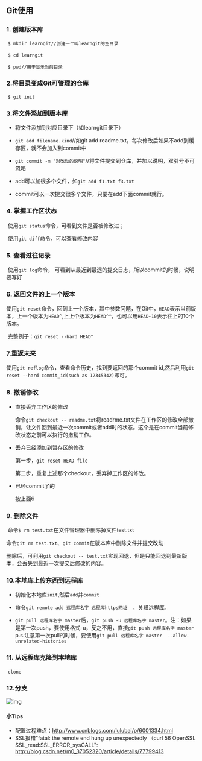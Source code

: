 ## Git使用

### 1. 创建版本库

​	`$ mkdir learngit//创建一个叫learngit的空目录`

​	`$ cd learngit`

​	`$ pwd//用于显示当前目录`

### 2.将目录变成Git可管理的仓库

​	`$ git init`

### 3.将文件添加到版本库

 *  将文件添加到对应目录下（如learngit目录下）

 *  `git add filename.kind`//如git add readme.txt，每次修改后如果不add到缓存区，就不会加入到commit中

 *  `git commit -m "对改动的说明"`//将文件提交到仓库，并加以说明，双引号不可忽略

 *  add可以加很多个文件，如`git add f1.txt f3.txt`

 *  commit可以一次提交很多个文件，只要在add下面commit就行。

### 4. 掌握工作区状态

​	使用`git status`命令，可看到文件是否被修改过；

​	使用`git diff`命令，可以查看修改内容

### 5. 查看过往记录

​	使用`git log`命令， 可看到从最近到最远的提交日志，所以commit的时候，说明要写好

### 6. 返回文件的上一个版本

​	使用`git reset`命令，回到上一个版本，其中参数问题，在Git中，`HEAD`表示当前版本，上一个版本为`HEAD^`,上上个版本为`HEAD^^`，也可以用`HEAD~10`表示往上的10个版本。

​	完整例子：`git reset --hard HEAD^`

### 7.重返未来

​	使用`git reflog`命令，查看命令历史，找到要返回的那个commit id,然后利用`git reset --hard commit_id(such as 12345342)`即可。

### 8. 撤销修改

* 直接丢弃工作区的修改

  ​命令`git checkout -- readme.txt`将readrme.txt文件在工作区的修改全部撤销，让文件回到最近一次commit或者add时的状态。这个是在commit当前修改状态之前可以执行的撤销工作。

* 丢弃已经添加到暂存区的修改

  第一步，`git reset HEAD file`

  第二步，重复上述那个checkout，丢弃掉工作区的修改。

* 已经commit了的

  按上面6

### 9. 删除文件 

​	命令`$ rm test.txt`在文件管理器中删除掉文件test.txt

​	命令`git rm test.txt`、`git commit`在版本库中删除文件并提交改动

​	删除后，可利用`git checkout -- test.txt`实现回退，但是只能回退到最新版本，会丢失到最近一次提交后修改的内容。

### 10.本地库上传东西到远程库

* 初始化本地库`init`,然后`add`并`commit`

* 命令`git remote add 远程库名字 远程库https网址  `，关联远程库。

* `git pull 远程库名字 master`后，`git push -u 远程库名字 master`。注：如果是第一次push，要使用格式-u，反之不用，直接`git push 远程库名字 master`
p.s.注意第一次pull的时候，要使用`git pull 远程库名字 master  --allow-unrelated-histories`

### 11. 从远程库克隆到本地库

​	`clone`

### 12.分支

![img](http://a3.qpic.cn/psb?/V13RxdsQ27RWms/V0sJQOYroRvxFPTLo.VvQMjOXfytmrG8IjWHMXFiYkQ!/b/dIUBAAAAAAAA&bo=OwJqAQAAAAADAHc!&rf=viewer_4)





#### 小Tips

* 配置过程难点：http://www.cnblogs.com/lulubai/p/6001334.html
* SSL报错"fatal: the remote end hung up unexpectedly （curl 56 OpenSSL SSL_read:SSL_ERROR_sysCALL": http://blog.csdn.net/m0_37052320/article/details/77799413

